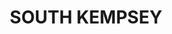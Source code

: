 ---
lastmod: '2025-04-06T06:05:20+00:00'
latitude: -30.375791
layout: suburb
longitude: 153.019648
postcode: '2440'
state: NSW
title: SOUTH KEMPSEY
url: /nsw/south-kempsey/
---